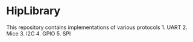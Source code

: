 # HipLibrary
This repository contains implementations of various protocols
	1. UART
	2. Mice
	3. I2C
	4. GPIO
	5. SPI
